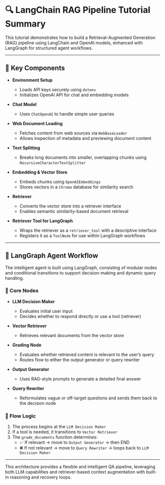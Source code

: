 # 🔍 LangChain RAG Pipeline Tutorial Summary

This tutorial demonstrates how to build a Retrieval-Augmented Generation (RAG) pipeline using LangChain and OpenAI models, enhanced with LangGraph for structured agent workflows.

---

## 🧱 Key Components

- **Environment Setup**
  - Loads API keys securely using `dotenv`
  - Initializes OpenAI API for chat and embedding models

- **Chat Model**
  - Uses `ChatOpenAI` to handle simple user queries

- **Web Document Loading**
  - Fetches content from web sources via `WebBaseLoader`
  - Allows inspection of metadata and previewing document content

- **Text Splitting**
  - Breaks long documents into smaller, overlapping chunks using `RecursiveCharacterTextSplitter`

- **Embedding & Vector Store**
  - Embeds chunks using `OpenAIEmbeddings`
  - Stores vectors in a `Chroma` database for similarity search

- **Retriever**
  - Converts the vector store into a retriever interface
  - Enables semantic similarity-based document retrieval

- **Retriever Tool for LangGraph**
  - Wraps the retriever as a `retriever_tool` with a descriptive interface
  - Registers it as a `ToolNode` for use within LangGraph workflows

---

## 🔧 LangGraph Agent Workflow

The intelligent agent is built using LangGraph, consisting of modular nodes and conditional transitions to support decision-making and dynamic query handling.

### 🧩 Core Nodes

- **LLM Decision Maker**
  - Evaluates initial user input
  - Decides whether to respond directly or use a tool (retriever)

- **Vector Retriever**
  - Retrieves relevant documents from the vector store

- **Grading Node**
  - Evaluates whether retrieved content is relevant to the user’s query
  - Routes flow to either the output generator or query rewriter

- **Output Generator**
  - Uses RAG-style prompts to generate a detailed final answer

- **Query Rewriter**
  - Reformulates vague or off-target questions and sends them back to the decision node

### 🔄 Flow Logic

1. The process begins at the `LLM Decision Maker`
2. If a tool is needed, it transitions to `Vector Retriever`
3. The `grade_documents` function determines:
   - ✅ If relevant → move to `Output Generator` → then END
   - ❌ If not relevant → move to `Query Rewriter` → loops back to `LLM Decision Maker`

---

This architecture provides a flexible and intelligent QA pipeline, leveraging both LLM capabilities and retriever-based context augmentation with built-in reasoning and recovery loops.
